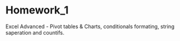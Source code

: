 # Homework_1
Excel Advanced - Pivot tables & Charts, conditionals formating, string saperation and countifs.
